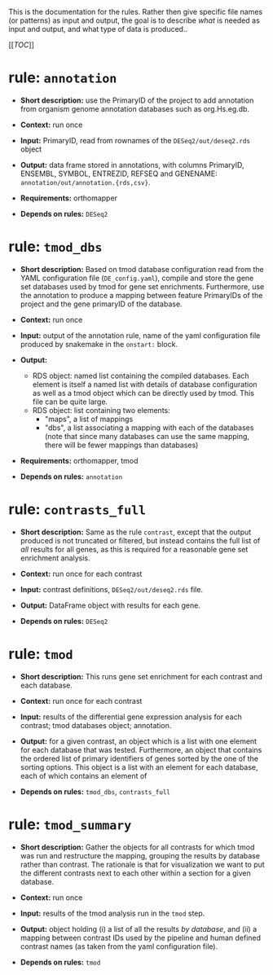 This is the documentation for the rules. Rather then give specific file
names (or patterns) as input and output, the goal is to describe *what* is
needed as input and output, and what type of data is produced..

[[_TOC_]]

# rule: `annotation`

 * **Short description:** use the PrimaryID of the project to add annotation from
organism genome annotation databases such as org.Hs.eg.db.

 * **Context:** run once 

 * **Input:** PrimaryID, read from rownames of the `DESeq2/out/deseq2.rds` object

 * **Output:** data frame stored in annotations, with columns PrimaryID, ENSEMBL,
SYMBOL, ENTREZID, REFSEQ and GENENAME: `annotation/out/annotation.{rds,csv}`.

 * **Requirements:** orthomapper

 * **Depends on rules:** `DESeq2`

# rule: `tmod_dbs`

 * **Short description:** Based on tmod database configuration read from
   the YAML configuration file (`DE_config.yaml`), compile and store the
   gene set databases used by tmod for gene set enrichments. Furthermore,
   use the annotation to produce a mapping between feature PrimaryIDs of the
   project and the gene primaryID of the database.

 * **Context:** run once 

 * **Input:** output of the annotation rule, name of the yaml configuration
   file produced by snakemake in the `onstart:` block.
 * **Output:** 
     * RDS object: named list containing the compiled databases. Each
       element is itself a named list with details of database
       configuration as well as a tmod object which can be directly used by
       tmod. This file can be quite large.
     * RDS object: list containing two elements:
         * "maps", a list of mappings
         * "dbs", a list associating a mapping with each of the databases
           (note that since many databases can use the same mapping, there
           will be fewer mappings than databases)
 * **Requirements:** orthomapper, tmod

 * **Depends on rules:** `annotation`

# rule: `contrasts_full`

 * **Short description:** Same as the rule `contrast`, except that the
   output produced is not truncated or filtered, but instead contains the
   full list of *all* results for all genes, as this is required for a
   reasonable gene set enrichment analysis.

 * **Context:** run once for each contrast

 * **Input:** contrast definitions, `DESeq2/out/deseq2.rds` file.
 * **Output:** DataFrame object with results for each gene.

 * **Depends on rules:** `DESeq2`

# rule: `tmod`

 * **Short description:** This runs gene set enrichment for each contrast
   and each database.

 * **Context:** run once for each contrast

 * **Input:** results of the differential gene expression analysis for each
   contrast; tmod databases object; annotation.
 * **Output:** for a given contrast, an object which is a list with one
   element for each database that was tested. Furthermore, an object that
   contains the ordered list of primary identifiers of genes sorted by the
   one of the sorting options. This object is a list with an element for
   each database, each of which contains an element of 


 * **Depends on rules:** `tmod_dbs`, `contrasts_full`


# rule: `tmod_summary`

 * **Short description:** Gather the objects for all contrasts for which
   tmod was run and restructure the mapping, grouping the results by
   database rather than contrast. The rationale is that for visualization
   we want to put the different contrasts next to each other within a
   section for a given database.

 * **Context:** run once 

 * **Input:** results of the tmod analysis run in the `tmod` step.
 * **Output:** object holding (i) a list of all the results *by database*,
   and (ii) a mapping between contrast IDs used by the pipeline and human
   defined contrast names (as taken from the yaml configuration file).

 * **Depends on rules:** `tmod`


